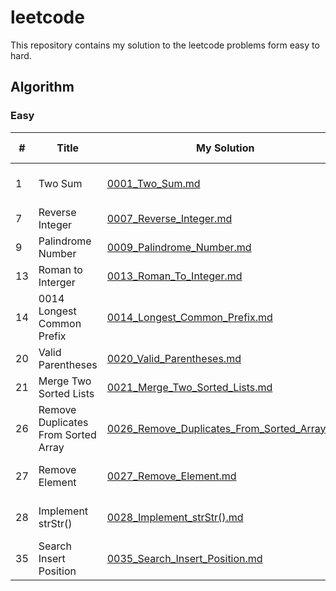 # leetcode
This repository contains my solution to the leetcode problems form easy to hard.

## Algorithm
### Easy
| #             | Title         | My Solution |Related Topics|
| ------------- | ------------- |------------ | -------------|
| 1  | Two Sum  | [0001_Two_Sum.md](https://github.com/GuoxinYin/leetcode/blob/master/Algorithm/easy/0001_Two_Sum.md)|Array, Hash Table|
| 7  | Reverse Integer  |[0007_Reverse_Integer.md](https://github.com/GuoxinYin/leetcode/blob/master/Algorithm/easy/0007_Reverse_Integer.md)|Math|
| 9  |Palindrome Number |[0009_Palindrome_Number.md](https://github.com/GuoxinYin/leetcode/blob/master/Algorithm/easy/0009_Palindrome_Number.md)|Math|
| 13 |Roman to Interger |[0013_Roman_To_Integer.md](https://github.com/GuoxinYin/leetcode/blob/master/Algorithm/easy/0013_Roman_To_Integer.md)|Math, String|
| 14 |0014 Longest Common Prefix |[0014_Longest_Common_Prefix.md](https://github.com/GuoxinYin/leetcode/blob/master/Algorithm/easy/0014_Longest_Common_Prefix.md)|String|
| 20 |Valid Parentheses |[0020_Valid_Parentheses.md](https://github.com/GuoxinYin/leetcode/blob/master/Algorithm/easy/0020_Valid_Parentheses.md)|String, Stack|
| 21 |Merge Two Sorted Lists |[0021_Merge_Two_Sorted_Lists.md](https://github.com/GuoxinYin/leetcode/blob/master/Algorithm/easy/0021_Merge_Two_Sorted_Lists.md)|Linked List|
| 26 |Remove Duplicates From Sorted Array |[0026_Remove_Duplicates_From_Sorted_Array.md](https://github.com/GuoxinYin/leetcode/blob/master/Algorithm/easy/0026_Remove_Duplicates_From_Sorted_Array.md)|Array, Two pointers|
| 27 |Remove Element |[0027_Remove_Element.md](https://github.com/GuoxinYin/leetcode/blob/master/Algorithm/easy/0027_Remove_Element.md)|Array, Two pointers|
| 28 |Implement strStr() |[0028_Implement_strStr().md](https://github.com/GuoxinYin/leetcode/blob/master/Algorithm/easy/0028_Implement_strStr().md)|String, Two pointers|
| 35 |Search Insert Position |[0035_Search_Insert_Position.md](https://github.com/GuoxinYin/leetcode/blob/master/Algorithm/easy/0035_Search_Insert_Position.md)|Array, Binary Search|
